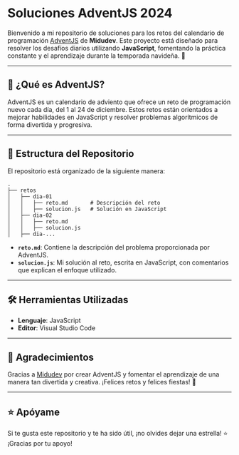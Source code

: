 # Soluciones AdventJS 2024

Bienvenido a mi repositorio de soluciones para los retos del calendario de programación [AdventJS](https://adventjs.dev) de **Midudev**. Este proyecto está diseñado para resolver los desafíos diarios utilizando **JavaScript**, fomentando la práctica constante y el aprendizaje durante la temporada navideña. 🎄

---

## 📌 ¿Qué es AdventJS?

AdventJS es un calendario de adviento que ofrece un reto de programación nuevo cada día, del 1 al 24 de diciembre. Estos retos están orientados a mejorar habilidades en JavaScript y resolver problemas algorítmicos de forma divertida y progresiva.

---

## 📁 Estructura del Repositorio

El repositorio está organizado de la siguiente manera:

```
.
├── retos
│   ├── dia-01
│   │   ├── reto.md       # Descripción del reto
│   │   ├── solucion.js   # Solución en JavaScript
│   ├── dia-02
│   │   ├── reto.md
│   │   ├── solucion.js
│   ├── dia-...
```

- **`reto.md`**: Contiene la descripción del problema proporcionada por AdventJS.
- **`solucion.js`**: Mi solución al reto, escrita en JavaScript, con comentarios que explican el enfoque utilizado.

---
## 🛠️ Herramientas Utilizadas

- **Lenguaje**: JavaScript
- **Editor**: Visual Studio Code

---
## 💌 Agradecimientos

Gracias a [Midudev](https://github.com/midudev) por crear AdventJS y fomentar el aprendizaje de una manera tan divertida y creativa. ¡Felices retos y felices fiestas! 🎅

---
## ⭐ Apóyame

Si te gusta este repositorio y te ha sido útil, ¡no olvides dejar una estrella! ⭐ ¡Gracias por tu apoyo!

